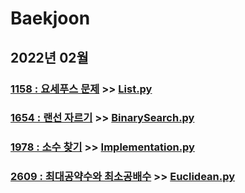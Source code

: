 # Baekjoon

## 2022년 02월

### [1158 : 요세푸스 문제](https://www.acmicpc.net/problem/1158) >> [List.py](JY_B1158_re.py)

### [1654 : 랜선 자르기](https://www.acmicpc.net/problem/1654) >> [BinarySearch.py](JY_B1654_re.py)

### [1978 : 소수 찾기](https://www.acmicpc.net/problem/1978) >> [Implementation.py](JY_B1978_re.py)

### [2609 : 최대공약수와 최소공배수](https://www.acmicpc.net/problem/2609) >> [Euclidean.py](JY_B2609_re.py)

